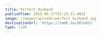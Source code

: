 ```yaml
---
title: Perfect Husband
publishTime: 2019-06-17T23:25:11.402Z
image: /images/uploads/perfect_husband.jpg
destinationUrl: 'https://imdb.to/2KloUtz'
type: link
---
```


